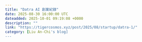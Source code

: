 ```yaml
---
title: "Datra AI 創業紀錄"
date: 2025-08-30 16:00:00 UTC
dateadded: 2025-10-01 09:19:08 +0000
description: ""
link: "https://tigercosmos.xyz/post/2025/08/startup/datra-1/"
category: [Liu An-Chi's blog]
---
```

